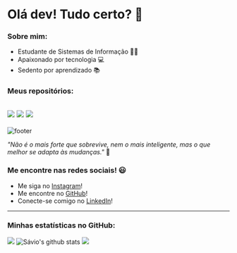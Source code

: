 # **Olá dev! Tudo certo?** 👋
### Sobre mim:
* Estudante de Sistemas de Informação 👨‍🎓
* Apaixonado por tecnologia 💻
* Sedento por aprendizado 📚

### Meus repositórios:
![](https://github-readme-stats.vercel.app/api/pin/?username=saviosousa31&repo=Disciplina-de-Banco-de-Dados-II&theme=gotham)
![](https://github-readme-stats.vercel.app/api/pin/?username=saviosousa31&repo=AED-III&theme=gotham)
![](https://github-readme-stats.vercel.app/api/pin/?username=saviosousa31&repo=Portifolio_de_Projetos&theme=gotham)
---

![footer](https://user-images.githubusercontent.com/68975174/111469358-5d030f80-8705-11eb-81fb-b4737c76fd90.png)

*"Não é o mais forte que sobrevive, nem o mais inteligente, mas o que melhor se adapta às mudanças."* 🥇 
### Me encontre nas redes sociais! 😃 
* Me siga no [Instagram](https://www.instagram.com/saviosousa31/)!
* Me encontre no [GitHub](https://github.com/saviosousa31)!
* Conecte-se comigo no [LinkedIn](www.linkedin.com/in/sávio-soares-sousa-5b8780174)!
---
### Minhas estatísticas no GitHub:

![](https://github-readme-stats.vercel.app/api/top-langs/?username=saviosousa31&layout=compact&hide_border=true&langs_count=10) ![Sávio's github stats](https://github-readme-stats.vercel.app/api?username=saviosousa31&layout=compact&hide_border=true&langs_count=10) ![](https://komarev.com/ghpvc/?username=saviosousa31&layout=compact&hide_border=true&langs_count=10)
